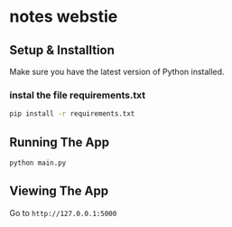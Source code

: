 # notes webstie

## Setup & Installtion

Make sure you have the latest version of Python installed.

### instal the file requirements.txt

```bash
pip install -r requirements.txt
```

## Running The App

```bash
python main.py
```

## Viewing The App

Go to `http://127.0.0.1:5000`
